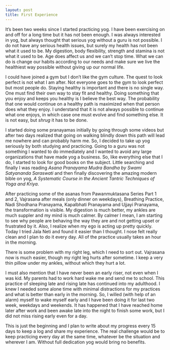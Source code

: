 ```yaml
---
layout: post
title: First Experience
---
```

It’s been two weeks since I started practicing yog. I have been exercising on and off for a long time but it has not been enough. I was always interested in yog, but always thought that serious yog without a guru is not possible. I do not have any serious health issues, but surely my health has not been what it used to be. My digestion, body flexibility, strength and stamina is not what it used to be. Age does affect us and we can’t stop time. What we can do is change our habits according to our needs and make sure we live the healthiest way possible without giving up our normal life. 

I could have joined a gym but I don’t like the gym culture. The quest to look perfect is not what I am after. Not everyone goes to the gym to look perfect but most people do. Staying healthy is important and there is no single way. One must find their own way to stay fit and healthy. Doing something that you enjoy and keeps you healthy is I believe the best way. The probability that one would continue on a healthy path is maximized when that person does what they enjoy. I understand that it is not always possible to continue what one enjoys, in which case one must evolve and find something else. It is not easy, but *shrug* it has to be done. 

I started doing some pranayamas initially by going through some videos but after two days realized that going on walking blindly down this path will lead me nowhere and can probably harm me. So, I decided to take up yog seriously by both studying and practicing. Going to a guru was not something I wanted to do immediately and I wanted to avoid any large organizations that have made yog a business. So, like everything else that I do, I started to look for good books on the subject. Little searching and finally I was reading _Asana Pranayama Mudra Bandha by Swami Satyananda Saraswati_ and then finally discovering the amazing modern bible on yog, _A Systematic Course in the Ancient Tantric Techniques of Yoga and Kriya_.

After practicing some of the asanas from Pawanmuktasana Series Part 1 and 2, Vajrasana after meals (only dinner on weekdays), Breathing Practice, Nadi Shodhana Pranayama,  Kapalbhati Pranayama and Ujjayi Pranayama, the transformation is visible. My digestion is much better, my ankles are much suppler and my mind is much calmer. By calmer I mean, I am starting to see why people are behaving the way they are and not getting upset or frustrated by it. Also, I realize when my ego is acting up pretty quickly. Today I tried Jala Neti and found it easier than I thought. I nose felt really clean and I plan to do it every day. All of the practice usually takes an hour in the morning.

There is some problem with my right leg, which I need to sort out. Vajrasana now is much easier, though my right leg hurts after sometime. I keep a very thin pillow under my ankles, without which they hurt a lot.

I must also mention that I have never been an early riser, not even when I was kid. My parents had to work hard wake me and send me to school. This practice of sleeping late and rising late has continued into my adulthood. I knew I needed some alone time with minimal distractions for my practices and what is better than early in the morning. So, I willed (with help of an alarm) myself to wake myself early and I have been doing it for last two week, weekdays and weekends. It has happened that I have reached home later after work and been awake late into the night to finish some work, but I did not miss rising early even for a day.

This is just the beginning and I plan to write about my progress every 15 days to keep a log and share my experience. The real challenge would be to keep practicing every day at the same time, whatever be the situation and wherever I am. Without full dedication yog would bring no benefits. 
